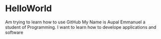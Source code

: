 # HelloWorld
Am trying to learn how to use GitHub
My Name is Aupal Emmanuel a student of Programming. I want to learn how to  develope applications and software
